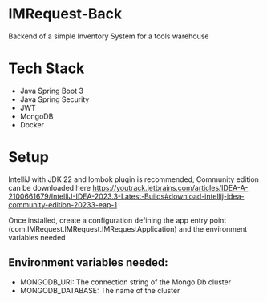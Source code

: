 # IMRequest-Back
Backend of a simple Inventory System for a tools warehouse

# Tech Stack
- Java Spring Boot 3
- Java Spring Security
- JWT
- MongoDB
- Docker

# Setup
IntelliJ with JDK 22 and lombok plugin is recommended, Community edition can be downloaded here https://youtrack.jetbrains.com/articles/IDEA-A-2100661679/IntelliJ-IDEA-2023.3-Latest-Builds#download-intellij-idea-community-edition-20233-eap-1

Once installed, create a configuration defining the app entry point (com.IMRequest.IMRequest.IMRequestApplication) and the environment variables needed

## Environment variables needed:
- MONGODB_URI: The connection string of the Mongo Db cluster
- MONGODB_DATABASE: The name of the cluster
